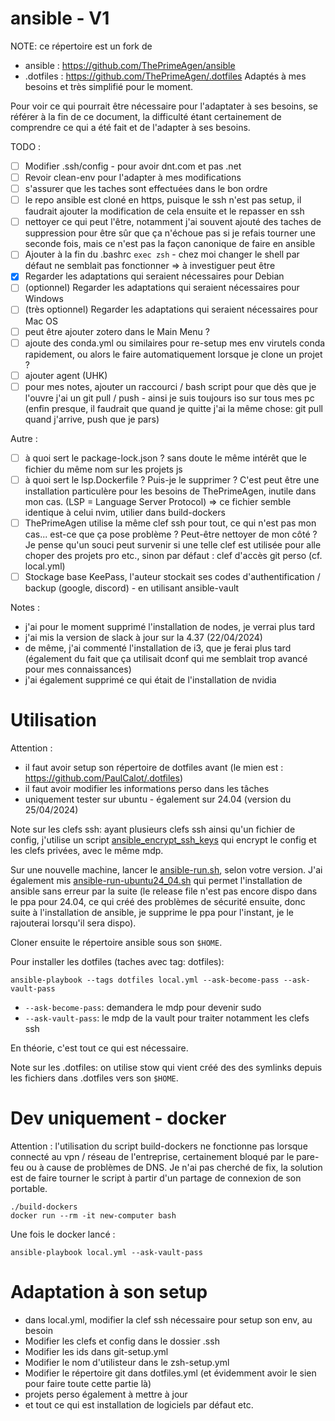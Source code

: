 # ansible - V1

NOTE: ce répertoire est un fork de 
- ansible : https://github.com/ThePrimeAgen/ansible 
- .dotfiles : https://github.com/ThePrimeAgen/.dotfiles
Adaptés à mes besoins et très simplifié pour le moment.

Pour voir ce qui pourrait être nécessaire pour l'adaptater à ses besoins, se référer à la fin de ce document, la difficulté étant certainement de comprendre ce qui a été fait et de l'adapter à ses besoins.

TODO :
- [ ] Modifier .ssh/config - pour avoir dnt.com et pas .net
- [ ] Revoir clean-env pour l'adapter à mes modifications
- [ ] s'assurer que les taches sont effectuées dans le bon ordre 
- [ ] le repo ansible est cloné en https, puisque le ssh n'est pas setup, il faudrait ajouter la modification de cela ensuite et le repasser en ssh
- [ ] nettoyer ce qui peut l'être, notamment j'ai souvent ajouté des taches de suppression pour être sûr que ça n'échoue pas si je refais tourner une seconde fois, mais ce n'est pas la façon canonique de faire en ansible 
- [ ] Ajouter à la fin du .bashrc `exec zsh` - chez moi changer le shell par défaut ne semblait pas fonctionner => à investiguer peut être
- [x] Regarder les adaptations qui seraient nécessaires pour Debian
- [ ] (optionnel) Regarder les adaptations qui seraient nécessaires pour Windows
- [ ] (très optionnel) Regarder les adaptations qui seraient nécessaires pour Mac OS
- [ ] peut être ajouter zotero dans le Main Menu ?
- [ ] ajoute des conda.yml ou similaires pour re-setup mes env virutels conda rapidement, ou alors le faire automatiquement lorsque je clone un projet ?
- [ ] ajouter agent (UHK)
- [ ] pour mes notes, ajouter un raccourci / bash script pour que dès que je l'ouvre j'ai un git pull / push - ainsi je suis toujours iso sur tous mes pc (enfin presque, il faudrait que quand je quitte j'ai la même chose: git pull quand j'arrive, push que je pars)

Autre :
- [ ] à quoi sert le package-lock.json ? sans doute le même intérêt que le fichier du même nom sur les projets js
- [ ] à quoi sert le lsp.Dockerfile ? Puis-je le supprimer ? C'est peut être une installation particulère pour les besoins de ThePrimeAgen, inutile dans mon cas. (LSP = Language Server Protocol) => ce fichier semble identique à celui nvim, utilier dans build-dockers
- [ ] ThePrimeAgen utilise la même clef ssh pour tout, ce qui n'est pas mon cas... est-ce que ça pose problème ? Peut-être nettoyer de mon côté ? Je pense qu'un souci peut survenir si une telle clef est utilisée pour alle choper des projets pro etc., sinon par défaut : clef d'accès git perso (cf. local.yml)
- [ ] Stockage base KeePass, l'auteur stockait ses codes d'authentification / backup (google, discord) - en utilisant ansible-vault

Notes :
- j'ai pour le moment supprimé l'installation de nodes, je verrai plus tard
- j'ai mis la version de slack à jour sur la 4.37 (22/04/2024)
- de même, j'ai commenté l'installation de i3, que je ferai plus tard (également du fait que ça utilisait dconf qui me semblait trop avancé pour mes connaissances)
- j'ai également supprimé ce qui était de l'installation de nvidia

# Utilisation
Attention :
* il faut avoir setup son répertoire de dotfiles avant (le mien est : https://github.com/PaulCalot/.dotfiles)
* il faut avoir modifier les informations perso dans les tâches
* uniquement tester sur ubuntu - également sur 24.04 (version du 25/04/2024)

Note sur les clefs ssh: ayant plusieurs clefs ssh ainsi qu'un fichier de config, j'utilise un script [ansible_encrypt_ssh_keys](ansible_encrypt_ssh_keys.sh) qui encrypt le config et les clefs privées, avec le même mdp.

Sur une nouvelle machine, lancer le [ansible-run.sh](ansible-run.sh), selon votre version. J'ai également mis [ansible-run-ubuntu24_04.sh](ansible-run-ubuntu24_04.sh) qui permet l'installation de ansible sans erreur par la suite (le release file n'est pas encore dispo dans le ppa pour 24.04, ce qui créé des problèmes de sécurité ensuite, donc suite à l'installation de ansible, je supprime le ppa pour l'instant, je le rajouterai lorsqu'il sera dispo).

Cloner ensuite le répertoire ansible sous son `$HOME`.

Pour installer les dotfiles (taches avec tag: dotfiles):
```shell
ansible-playbook --tags dotfiles local.yml --ask-become-pass --ask-vault-pass
```
- `--ask-become-pass`: demandera le mdp pour devenir sudo
- `--ask-vault-pass`: le mdp de la vault pour traiter notamment les clefs ssh

En théorie, c'est tout ce qui est nécessaire.

Note sur les .dotfiles: on utilise stow qui vient créé des des symlinks depuis les fichiers dans .dotfiles vers son `$HOME`.

# Dev uniquement - docker
Attention : l'utilisation du script build-dockers ne fonctionne pas lorsque connecté au vpn / réseau de l'entreprise, certainement bloqué par le pare-feu ou à cause de problèmes de DNS.
Je n'ai pas cherché de fix, la solution est de faire tourner le script à partir d'un partage de connexion de son portable. 

```shell
./build-dockers
docker run --rm -it new-computer bash 
```
Une fois le docker lancé :
```shell
ansible-playbook local.yml --ask-vault-pass
```

# Adaptation à son setup
- dans local.yml, modifier la clef ssh nécessaire pour setup son env, au besoin 
- Modifier les clefs et config dans le dossier .ssh
- Modifier les ids dans git-setup.yml
- Modifier le nom d'utilisteur dans le zsh-setup.yml
- Modifier le répertoire git dans dotfiles.yml (et évidemment avoir le sien pour faire toute cette partie là)
- projets perso également à mettre à jour
- et tout ce qui est installation de logiciels par défaut etc.

